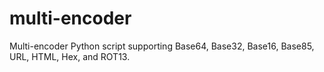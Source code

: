 # multi-encoder
 Multi-encoder Python script supporting Base64, Base32, Base16, Base85, URL, HTML, Hex, and ROT13.

